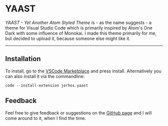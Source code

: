 # YAAST

_YAAST - Yet Another Atom Styled Theme_ is - as the name suggests - a theme for Visual Studio Code which is primarily inspired by Atom's One Dark with some influence of Monokai. 
I made this theme primarily for me, but decided to upload it, because someone else might like it.

---

## Installation

To install, go to the [VSCode Marketplace](https://marketplace.visualstudio.com/items?itemName=jerhos.yaast) and press install. 
Alternatively you can also install it via the commandline:

```
code --install-extension jerhos.yaast
```

## Feedback

Feel free to give feedback or suggestions on the [GitHub page](https://github.com/jerhos/YAAST/issues) and I will come around to it, when I find the time.
